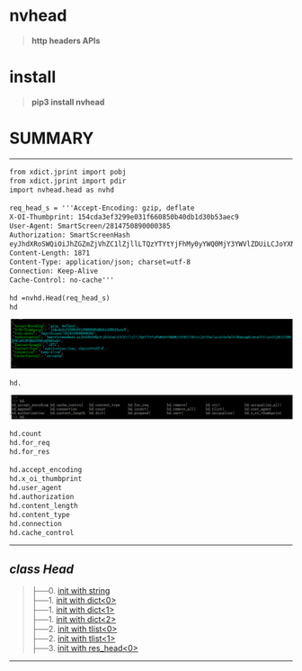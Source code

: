 # nvhead
>__http headers APIs__

# install
>__pip3 install nvhead__

# SUMMARY
-----------------------------------------------------------------------

    from xdict.jprint import pobj
    from xdict.jprint import pdir
    import nvhead.head as nvhd

    req_head_s = '''Accept-Encoding: gzip, deflate
    X-OI-Thumbprint: 154cda3ef3299e031f660850b40db1d30b53aec9
    User-Agent: SmartScreen/2814750890000385
    Authorization: SmartScreenHash eyJhdXRoSWQiOiJhZGZmZjVhZC1lZjllLTQzYTYtYjFhMy0yYWQ0MjY3YWVlZDUiLCJoYXNoIjoielAyTmlkZDkwLzg9Iiwia2V5IjoiUXJBL3lSRHJUNCs0Y2FZRkU2T0NyQT09In0=
    Content-Length: 1871
    Content-Type: application/json; charset=utf-8
    Connection: Keep-Alive
    Cache-Control: no-cache'''
    
    hd =nvhd.Head(req_head_s)
    hd    
![](nvhead/Images/Head.INTRODUCE.1.png)  <br>

    hd.
![](nvhead/Images/Head.INTRODUCE.0.png)  <br>

    hd.count
    hd.for_req
    hd.for_res
    
    hd.accept_encoding
    hd.x_oi_thumbprint
    hd.user_agent
    hd.authorization
    hd.content_length
    hd.content_type
    hd.connection
    hd.cache_control


-----------------------------------------------------------------------

_class Head_  
-------------------------------------------------------------------------
>├──0. [init with string](nvhead/Images/Head.init_with_string.0.png)  <br>
├──1. [init with dict\<0\>](nvhead/Images/Head.init_with_dict.0.png)  <br>
├──1. [init with dict\<1\>](nvhead/Images/Head.init_with_dict.1.png)  <br>
├──1. [init with dict\<2\>](nvhead/Images/Head.init_with_dict.0.png)  <br>
├──2. [init with tlist\<0\>](nvhead/Images/Head.init_with_tlist.0.png)  <br>
├──2. [init with tlist\<1\>](nvhead/Images/Head.init_with_tlist.1.png)  <br>
├──3. [init with res_head\<0\>](nvhead/Images/Head.init_with_res_head.0.png)  <br>
-------------------------------------------------------------------------



